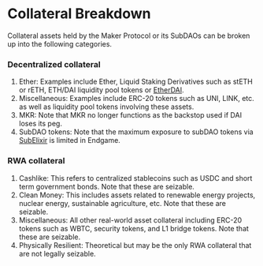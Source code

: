 # Collateral Breakdown

Collateral assets held by the Maker Protocol or its SubDAOs can be broken up into the following categories.

### Decentralized collateral
1. Ether: Examples include Ether, Liquid Staking Derivatives such as stETH or rETH, ETH/DAI liquidity pool tokens or [EtherDAI](/etherdai.md).
2. Miscellaneous: Examples include ERC-20 tokens such as UNI, LINK, etc. as well as liquidity pool tokens involving these assets.
3. MKR: Note that MKR no longer functions as the backstop used if DAI loses its peg.
4. SubDAO tokens: Note that the maximum exposure to subDAO tokens via [SubElixir](/subelixir.md) is limited in Endgame. 

### RWA collateral
1. Cashlike: This refers to centralized stablecoins such as USDC and short term government bonds. Note that these are seizable.
2. Clean Money: This includes assets related to renewable energy projects, nuclear energy, sustainable agriculture, etc. Note that these are seizable.
3. Miscellaneous: All other real-world asset collateral including ERC-20 tokens such as WBTC, security tokens, and L1 bridge tokens. Note that these are seizable.
4. Physically Resilient: Theoretical but may be the only RWA collateral that are not legally seizable.